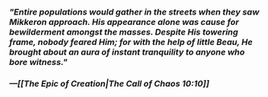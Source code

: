 ### *"Entire populations would gather in the streets when they saw Mikkeron approach. His appearance alone was cause for bewilderment amongst the masses. Despite His towering frame, nobody feared Him; for with the help of little Beau, He brought about an aura of instant tranquility to anyone who bore witness."*
### *—[[The Epic of Creation|The Call of Chaos 10:10]]*

